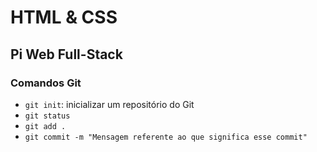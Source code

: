 # HTML & CSS
## Pi Web Full-Stack

### Comandos Git

- `git init`: inicializar um repositório do Git
- `git status`
- `git add .`
- `git commit -m "Mensagem referente ao que significa esse commit"`
